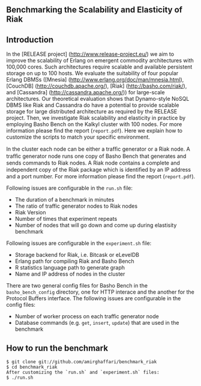 Benchmarking the Scalability and Elasticity of Riak
-----------

Introduction
------------
In the [RELEASE project] (http://www.release-project.eu/) we aim to improve the scalability of Erlang on emergent commodity architectures with 100,000 cores. Such architectures require scalable and available persistent storage on up to 100 hosts. We evaluate the suitability of four popular Erlang DBMSs ([Mnesia] (http://www.erlang.org/doc/man/mnesia.html), [CouchDB] (http://couchdb.apache.org/), [Riak] (http://basho.com/riak/), and [Cassandra] (http://cassandra.apache.org/)) for large-scale architectures. Our theoretical evaluation shows that Dynamo-style NoSQL DBMS like Riak and Cassandra do have a potential to provide scalable storage for large distributed architecture as required by the RELEASE project. Then, we investigate Riak scalability and elasticity in practice by employing Basho Bench on the Kalkyl cluster with 100 nodes. For more information please find the report (`report.pdf`). Here we explain how to customize the scripts to match your specific environment.

In the cluster each node can be either a trafﬁc generator or a Riak node. A trafﬁc generator node runs one copy of Basho Bench that generates and sends commands to Riak nodes. A Riak node contains a complete and independent copy of the Riak package which is identiﬁed by an IP address and a port number.
For more information please find the report (`report.pdf`).

Following issues are configurable in the `run.sh` file:

*	The duration of a benchmark in minutes
*	The ratio of traffic generator nodes to Riak nodes
*	Riak Version
*	Number of times that experiment repeats
*	Number of nodes that will go down and come up during elastisity benchmark
	
Following issues are configurable in the `experiment.sh` file:

*	Storage backend for Riak, i.e. Bitcask or eLevelDB 
*	Erlang path for compiling Riak and Basho Bench
*	R statistics language path to generate graph
*	Name and IP address of nodes in the cluster
	
There are two general config files for Basho Bench in the `basho_bench_config` directory, one for HTTP interace and the another for the Protocol Buffers interface. The following issues are configurable in the config files:

*	Number of worker process on each traffic generator node
*	Database commands (e.g. `get`, `insert`, `update`) that are used in the benchmark

How to run the benchmark  
----------------------------------------

	$ git clone git://github.com/amirghaffari/benchmark_riak
	$ cd benchmark_riak
	After customizing the `run.sh` and `experiment.sh` files:
	$ ./run.sh 

